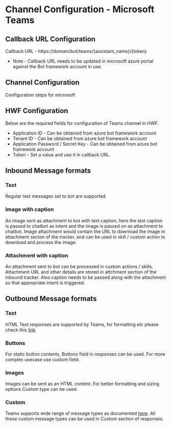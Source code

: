 # Channel Configuration - Microsoft Teams 

## Callback URL Configuration

Callback URL - https://domain/bot/teams/{assistant_name}/{token}
- Note - Callback URL needs to be updated in microsoft azure portal against the Bot framework account in use.

## Channel Configuration 

Configuration steps for microsoft 

## HWF Configuration

Below are the required fields for configuration of Teams channel in HWF. 

- Application ID  - Can be obtained from azure bot framework account
- Tenant ID - Can be obtained from azure bot framework account
- Application Password / Secret Key - Can be obtained from azure bot framework account
- Token - Set a value and use it in callback URL.

## Inbound Message formats 

### Text
Regular text messages set to bot are supported. 

### Image with caption 
An image sent as attachment to bot with text caption, here the text caption is passed to chatbot as intent
and the image is passed on as attachment to chatbot. 
Image attachment would contain the URL to download the image in attachment secton of the tracker, and can be used in skill / custom action 
to download and process the image.

### Attachment with caption

An attachment sent to bot can be processed in custom actions / skills. Attachment URL and other details are stored in attchment
section of the inbound tracker. Also caption needs to be passed along with the attachment so that appropriate intent is triggered. 

## Outbound Message formats 

### Text 
HTML Text responses are supported by Teams, for formatting etc please check this [link](https://docs.microsoft.com/en-us/azure/bot-service/rest-api/bot-framework-rest-connector-create-messages?view=azure-bot-service-4.0) 

### Buttons 
For static button contents, Buttons field in responses can be used. For more complex usecase use custom field.

### Images 
Images can be sent as an HTML content. For better formatting and sizing options Custom type can be used.

### Custom 
Teams supports wide range of message types as documented [here](https://docs.microsoft.com/en-us/azure/bot-service/rest-api/bot-framework-rest-connector-add-rich-cards?view=azure-bot-service-4.0). All these custom message types can be used in Custom section of responses.
